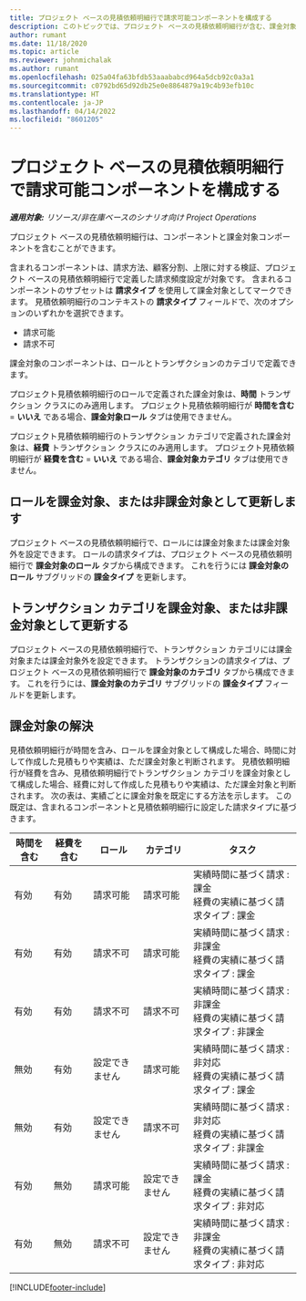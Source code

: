 ```yaml
---
title: プロジェクト ベースの見積依頼明細行で請求可能コンポーネントを構成する
description: このトピックでは、プロジェクト ベースの見積依頼明細行が含む、課金対象と課金対象外のコンポーネントに関する情報を提供します。
author: rumant
ms.date: 11/18/2020
ms.topic: article
ms.reviewer: johnmichalak
ms.author: rumant
ms.openlocfilehash: 025a04fa63bfdb53aaababcd964a5dcb92c0a3a1
ms.sourcegitcommit: c0792bd65d92db25e0e8864879a19c4b93efb10c
ms.translationtype: HT
ms.contentlocale: ja-JP
ms.lasthandoff: 04/14/2022
ms.locfileid: "8601205"
---
```

# <a name="configure-the-chargeable-components-of-a-project-based-quote-line"></a>プロジェクト ベースの見積依頼明細行で請求可能コンポーネントを構成する

_**適用対象:** リソース/非在庫ベースのシナリオ向け Project Operations_

プロジェクト ベースの見積依頼明細行は、コンポーネントと課金対象コンポーネントを含むことができます。

含まれるコンポーネントは、請求方法、顧客分割、上限に対する検証、プロジェクト ベースの見積依頼明細行で定義した請求頻度設定が対象です。
含まれるコンポーネントのサブセットは **請求タイプ** を使用して課金対象としてマークできます。 見積依頼明細行のコンテキストの **請求タイプ** フィールドで、次のオプションのいずれかを選択できます。

   - 請求可能
   - 請求不可

課金対象のコンポーネントは、ロールとトランザクションのカテゴリで定義できます。

プロジェクト見積依頼明細行のロールで定義された課金対象は、**時間** トランザクション クラスにのみ適用します。 プロジェクト見積依頼明細行が **時間を含む** = **いいえ** である場合、**課金対象ロール** タブは使用できません。

プロジェクト見積依頼明細行のトランザクション カテゴリで定義された課金対象は、**経費** トランザクション クラスにのみ適用します。 プロジェクト見積依頼明細行が **経費を含む** = **いいえ** である場合、**課金対象カテゴリ** タブは使用できません。

## <a name="update-a-role-to-be-chargeable-or-non-chargeable"></a>ロールを課金対象、または非課金対象として更新します
プロジェクト ベースの見積依頼明細行で、ロールには課金対象または課金対象外を設定できます。 ロールの請求タイプは、プロジェクト ベースの見積依頼明細行で **課金対象のロール** タブから構成できます。 これを行うには **課金対象のロール** サブグリッドの **課金タイプ** を更新します。 

## <a name="update-a-transaction-category-to-be-chargeable-or-non-chargeable"></a>トランザクション カテゴリを課金対象、または非課金対象として更新する
プロジェクト ベースの見積依頼明細行で、トランザクション カテゴリには課金対象または課金対象外を設定できます。 トランザクションの請求タイプは、プロジェクト ベースの見積依頼明細行で **課金対象のカテゴリ** タブから構成できます。 これを行うには、**課金対象のカテゴリ** サブグリッドの **課金タイプ** フィールドを更新します。 

## <a name="resolve-chargeability"></a>課金対象の解決

見積依頼明細行が時間を含み、ロールを課金対象として構成した場合、時間に対して作成した見積もりや実績は、ただ課金対象と判断されます。
見積依頼明細行が経費を含み、見積依頼明細行でトランザクション カテゴリを課金対象として構成した場合、経費に対して作成した見積もりや実績は、ただ課金対象と判断されます。 次の表は、実績ごとに課金対象を既定にする方法を示します。 この既定は、含まれるコンポーネントと見積依頼明細行に設定した請求タイプに基づきます。

| 時間を含む | 経費を含む | ロール | カテゴリ | タスク​ |
| --- | --- | --- | --- | --- |
| 有効 | 有効 | 請求可能 | 請求可能 | 実績時間に基づく請求 : 課金 </br>経費の実績に基づく請求タイプ : 課金 |
| 有効 | 有効 | 請求不可 | 請求可能 | 実績時間に基づく請求 : 非課金 </br>経費の実績に基づく請求タイプ : 課金 |
| 有効 | 有効 | 請求不可 | 請求不可 | 実績時間に基づく請求 : 非課金 </br>経費の実績に基づく請求タイプ : 非課金 |
| 無効 | 有効 | 設定できません | 請求可能 | 実績時間に基づく請求 : 非対応 </br>経費の実績に基づく請求タイプ : 課金 |
| 無効 | 有効 | 設定できません | 請求不可 | 実績時間に基づく請求 : 非対応 </br>経費の実績に基づく請求タイプ : 非課金 |
| 有効 | 無効 | 請求可能 | 設定できません | 実績時間に基づく請求 : 課金 </br>経費の実績に基づく請求タイプ : 非対応 |
| 有効 | 無効 | 請求不可 | 設定できません | 実績時間に基づく請求 : 非課金 </br> 経費の実績に基づく請求タイプ : 非対応 |


[!INCLUDE[footer-include](../includes/footer-banner.md)]